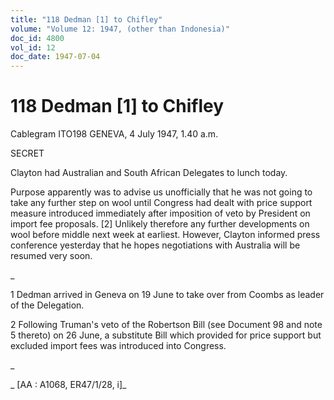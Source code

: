 ```yaml
---
title: "118 Dedman [1] to Chifley"
volume: "Volume 12: 1947, (other than Indonesia)"
doc_id: 4800
vol_id: 12
doc_date: 1947-07-04
---
```


# 118 Dedman [1] to Chifley

Cablegram ITO198 GENEVA, 4 July 1947, 1.40 a.m.

SECRET

Clayton had Australian and South African Delegates to lunch today.

Purpose apparently was to advise us unofficially that he was not going to take any further step on wool until Congress had dealt with price support measure introduced immediately after imposition of veto by President on import fee proposals. [2] Unlikely therefore any further developments on wool before middle next week at earliest. However, Clayton informed press conference yesterday that he hopes negotiations with Australia will be resumed very soon.

_

1 Dedman arrived in Geneva on 19 June to take over from Coombs as leader of the Delegation.

2 Following Truman's veto of the Robertson Bill (see Document 98 and note 5 thereto) on 26 June, a substitute Bill which provided for price support but excluded import fees was introduced into Congress.

_

_ [AA : A1068, ER47/1/28, i]_
